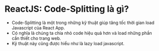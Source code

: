 # ReactJS: Code-Splitting là gì?

- Code-Splitting là một trong những kỹ thuật giúp tăng tốc thời gian load Javascript của React App.
- Có nghĩa là chúng ta chia nhỏ code hiệu quả hơn và load những phần cần thiết cho trang web.
- Kỹ thuật này cũng được hiểu như là lazy load javascript.